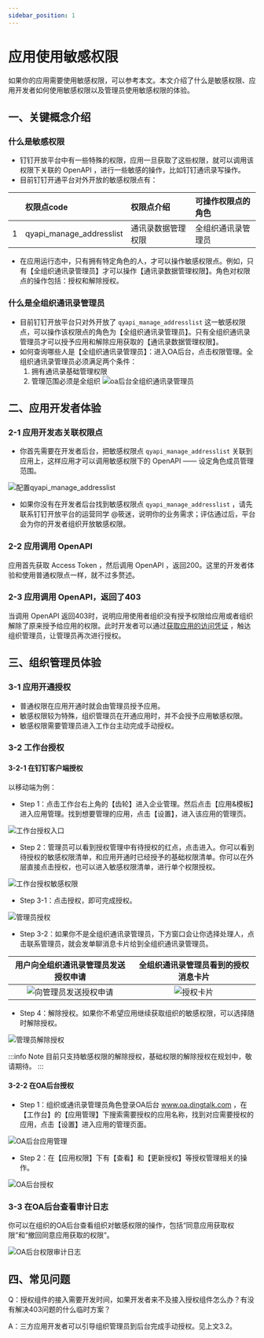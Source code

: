 ```yaml
---
sidebar_position: 1
---
```


# 应用使用敏感权限

如果你的应用需要使用敏感权限，可以参考本文。本文介绍了什么是敏感权限、应用开发者如何使用敏感权限以及管理员使用敏感权限的体验。


## 一、关键概念介绍
### 什么是敏感权限
* 钉钉开放平台中有一些特殊的权限，应用一旦获取了这些权限，就可以调用该权限下关联的 OpenAPI ，进行一些敏感的操作，比如钉钉通讯录写操作。
* 目前钉钉开通平台对外开放的敏感权限点有：

|     | 权限点code                  | 权限点介绍     | 可操作权限点的角色 |
|:----|:-------------------------|:----------|:----------|
| 1   | qyapi_manage_addresslist | 通讯录数据管理权限 | 全组织通讯录管理员 |

* 在应用运行态中，只有拥有特定角色的人，才可以操作敏感权限点。例如，只有【全组织通讯录管理员】才可以操作【通讯录数据管理权限】。角色对权限点的操作包括：授权和解除授权。


### 什么是全组织通讯录管理员
* 目前钉钉开放平台只对外开放了 `qyapi_manage_addresslist` 这一敏感权限点，可以操作该权限点的角色为【全组织通讯录管理员】。只有全组织通讯录管理员才可以授予应用和解除应用获取的【通讯录数据管理权限】。
* 如何查询哪些人是【全组织通讯录管理员】：进入OA后台，点击权限管理。全组织通讯录管理员必须满足两个条件： 
  1. 拥有通讯录基础管理权限 
  2. 管理范围必须是全组织
  ![oa后台全组织通讯录管理员](/img/develop/permission/oa_global_directory_admin.png)



## 二、应用开发者体验
### 2-1 应用开发态关联权限点
* 你首先需要在开发者后台，把敏感权限点 `qyapi_manage_addresslist` 关联到应用上，这样应用才可以调用敏感权限下的 OpenAPI —— 设定角色成员管理范围。

![配置qyapi_manage_addresslist](/img/develop/permission/config_qyapi_manage_addresslist.png)

* 如果你没有在开发者后台找到敏感权限点 `qyapi_manage_addresslist` ，请先联系钉钉开放平台的运营同学 @筱迷，说明你的业务需求；评估通过后，平台会为你的开发者组织开放敏感权限。
 
### 2-2 应用调用 OpenAPI
应用首先获取 Access Token ，然后调用 OpenAPI ，返回200。这里的开发者体验和使用普通权限点一样，就不过多赘述。 

### 2-3 应用调用 OpenAPI，返回了403
当调用 OpenAPI 返回403时，说明应用使用者组织没有授予权限给应用或者组织解除了原来授予给应用的权限。此时开发者可以通过[获取应用的访问凭证](/docs/learn/permission/token/app_only_token) ，触达组织管理员，让管理员再次进行授权。


## 三、组织管理员体验
### 3-1 应用开通授权
* 普通权限在应用开通时就会由管理员授予应用。
* 敏感权限较为特殊，组织管理员在开通应用时，并不会授予应用敏感权限。
* 敏感权限需要管理员进入工作台主动完成手动授权。

### 3-2 工作台授权
#### 3-2-1 在钉钉客户端授权
以移动端为例：
* Step 1：点击工作台右上角的【齿轮】进入企业管理。然后点击【应用&模板】进入应用管理。找到想要管理的应用，点击【设置】，进入该应用的管理页。

![工作台授权入口](/img/learn/permission/workbench_grant_entry.png)

* Step 2：管理员可以看到授权管理中有待授权的红点，点击进入。你可以看到待授权的敏感权限清单，和应用开通时已经授予的基础权限清单。你可以在外层直接点击授权，也可以进入敏感权限清单，进行单个权限授权。

![工作台授权敏感权限](/img/develop/permission/workbench_grant_high_grade_scope.png)

* Step 3-1：点击授权，即可完成授权。

![管理员授权](/img/develop/permission/admin_consent_high_grade_scope.png)

* Step 3-2：如果你不是全组织通讯录管理员，下方窗口会让你选择处理人，点击联系管理员，就会发单聊消息卡片给到全组织通讯录管理员。

|                      用户向全组织通讯录管理员发送授权申请                      |                  全组织通讯录管理员看到的授权消息卡片                  |
|:------------------------------------------------------------:|:----------------------------------------------------:|
| ![向管理员发送授权申请](/img/develop/permission/handover_to_admin.png) | ![授权卡片](/img/develop/permission/permission_card.png) |

* Step 4：解除授权。如果你不希望应用继续获取组织的敏感权限，可以选择随时解除授权。

![管理员解除授权](/img/develop/permission/admin_revoke_permission.png)

:::info Note
目前只支持敏感权限的解除授权，基础权限的解除授权在规划中，敬请期待。
:::


#### 3-2-2 在OA后台授权
* Step 1：组织或通讯录管理员角色登录OA后台 www.oa.dingtalk.com ，在【工作台】的【应用管理】下搜索需要授权的应用名称，找到对应需要授权的应用，点击【设置】进入应用的管理页面。

![OA后台应用管理](/img/develop/permission/oa_app_manage.png)
* Step 2：在【应用权限】下有【查看】和【更新授权】等授权管理相关的操作。

![OA后台授权](/img/develop/permission/oa_grant.png)

### 3-3 在OA后台查看审计日志
你可以在组织的OA后台查看组织对敏感权限的操作，包括“同意应用获取权限”和“撤回同意应用获取的权限”。

![OA后台权限审计日志](/img/develop/permission/oa_audit_log.png)


## 四、常见问题
Q：授权组件的接入需要开发时间，如果开发者来不及接入授权组件怎么办？有没有解决403问题的什么临时方案？

A：三方应用开发者可以引导组织管理员到后台完成手动授权。见上文3.2。